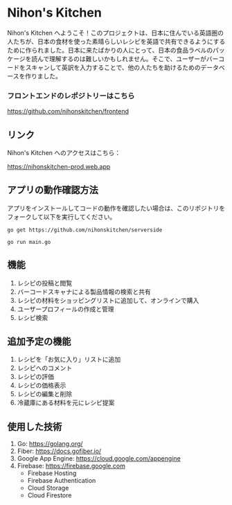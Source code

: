 # Nihon's Kitchen

Nihon's Kitchen へようこそ！このプロジェクトは、日本に住んでいる英語圏の人たちが、日本の食材を使った素晴らしいレシピを英語で共有できるようにするために作られました。日本に来たばかりの人にとって、日本の食品ラベルのパッケージを読んで理解するのは難しいかもしれません。そこで、ユーザーがバーコードをスキャンして英訳を入力することで、他の人たちを助けるためのデータベースを作りました。

### フロントエンドのレポジトリーはこちら

https://github.com/nihonskitchen/frontend

## リンク

Nihon's Kitchen へのアクセスはこちら：

https://nihonskitchen-prod.web.app

## アプリの動作確認方法

アプリをインストールしてコードの動作を確認したい場合は、このリポジトリをフォークして以下を実行してください。

```
go get https://github.com/nihonskitchen/serverside

go run main.go
```

## 機能

1. レシピの投稿と閲覧
2. バーコードスキャナによる製品情報の検索と共有
3. レシピの材料をショッピングリストに追加して、オンラインで購入
4. ユーザープロフィールの作成と管理
5. レシピ検索

## 追加予定の機能

1. レシピを「お気に入り」リストに追加
2. レシピへのコメント
3. レシピの評価
4. レシピの価格表示
5. レシピの編集と削除
6. 冷蔵庫にある材料を元にレシピ提案

## 使用した技術

1. Go: https://golang.org/
2. Fiber: https://docs.gofiber.io/
3. Google App Engine: https://cloud.google.com/appengine
4. Firebase: https://firebase.google.com
   - Firebase Hosting
   - Firebase Authentication
   - Cloud Storage
   - Cloud Firestore
